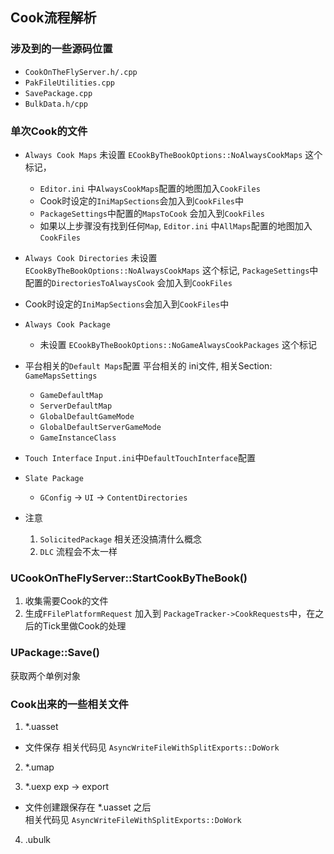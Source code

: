 ## Cook流程解析
### 涉及到的一些源码位置
* `CookOnTheFlyServer.h/.cpp`
* `PakFileUtilities.cpp`
* `SavePackage.cpp`
* `BulkData.h/cpp`

### 单次Cook的文件
* `Always Cook Maps`
    未设置 `ECookByTheBookOptions::NoAlwaysCookMaps` 这个标记，
    * `Editor.ini` 中`AlwaysCookMaps`配置的地图加入`CookFiles`
    * Cook时设定的`IniMapSections`会加入到`CookFiles`中
    * `PackageSettings`中配置的`MapsToCook` 会加入到`CookFiles`
    * 如果以上步骤没有找到任何`Map`, `Editor.ini` 中`AllMaps`配置的地图加入`CookFiles`

* `Always Cook Directories`
    未设置 `ECookByTheBookOptions::NoAlwaysCookMaps` 这个标记, 
    `PackageSettings`中配置的`DirectoriesToAlwaysCook` 会加入到`CookFiles`

* Cook时设定的`IniMapSections`会加入到`CookFiles`中

* `Always Cook Package`
    * 未设置 `ECookByTheBookOptions::NoGameAlwaysCookPackages` 这个标记

* 平台相关的`Default Maps`配置
    平台相关的 ini文件, 相关Section: `GameMapsSettings`
    * `GameDefaultMap`
    * `ServerDefaultMap`
    * `GlobalDefaultGameMode`
    * `GlobalDefaultServerGameMode`
    * `GameInstanceClass`

* `Touch Interface`
    `Input.ini`中`DefaultTouchInterface`配置

* `Slate Package`
    * `GConfig` -> `UI` -> `ContentDirectories`

* 注意
    1. `SolicitedPackage` 相关还没搞清什么概念
    2. `DLC` 流程会不太一样

### UCookOnTheFlyServer::StartCookByTheBook()
1. 收集需要Cook的文件
2. 生成`FFilePlatformRequest` 加入到 `PackageTracker->CookRequests`中，在之后的Tick里做Cook的处理

### UPackage::Save()
获取两个单例对象


### Cook出来的一些相关文件
1. *.uasset
* 文件保存
     相关代码见 `AsyncWriteFileWithSplitExports::DoWork`

2. *.umap

3. *.uexp
    exp -> export

* 文件创建跟保存在 *.uasset 之后  
    相关代码见 `AsyncWriteFileWithSplitExports::DoWork`

4. .ubulk